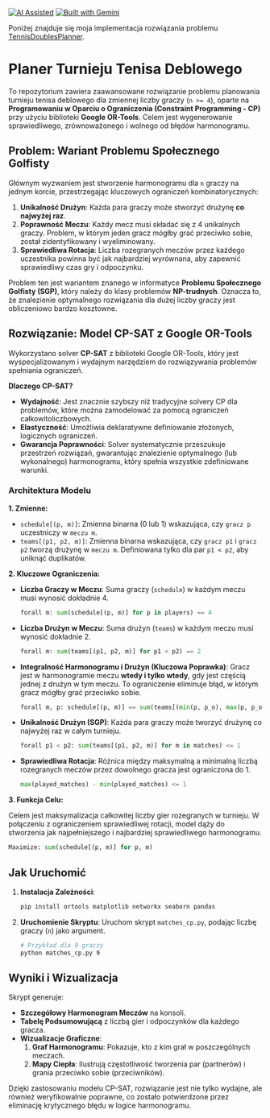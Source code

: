 [![AI Assisted](https://img.shields.io/badge/AI-Assisted-blue?style=for-the-badge&logo=openai)](./AI_POLICY.md) [![Built with Gemini](https://img.shields.io/badge/Built%20with-Gemini-4285F4?style=for-the-badge&logo=google-gemini)](https://gemini.google.com/)

Poniżej znajduje się moja implementacja rozwiązania problemu [TennisDoublesPlanner](https://github.com/Kagroth/TennisDoublesPlanner).

# Planer Turnieju Tenisa Deblowego

To repozytorium zawiera zaawansowane rozwiązanie problemu planowania turnieju tenisa deblowego dla zmiennej liczby graczy (`n >= 4`), oparte na **Programowaniu w Oparciu o Ograniczenia (Constraint Programming - CP)** przy użyciu biblioteki **Google OR-Tools**. Celem jest wygenerowanie sprawiedliwego, zrównoważonego i wolnego od błędów harmonogramu.

## Problem: Wariant Problemu Społecznego Golfisty

Głównym wyzwaniem jest stworzenie harmonogramu dla `n` graczy na jednym korcie, przestrzegając kluczowych ograniczeń kombinatorycznych:

1.  **Unikalność Drużyn**: Każda para graczy może stworzyć drużynę **co najwyżej raz**.
2.  **Poprawność Meczu**: Każdy mecz musi składać się z 4 unikalnych graczy. Problem, w którym jeden gracz mógłby grać przeciwko sobie, został zidentyfikowany i wyeliminowany.
3.  **Sprawiedliwa Rotacja**: Liczba rozegranych meczów przez każdego uczestnika powinna być jak najbardziej wyrównana, aby zapewnić sprawiedliwy czas gry i odpoczynku.

Problem ten jest wariantem znanego w informatyce **Problemu Społecznego Golfisty (SGP)**, który należy do klasy problemów **NP-trudnych**. Oznacza to, że znalezienie optymalnego rozwiązania dla dużej liczby graczy jest obliczeniowo bardzo kosztowne.

## Rozwiązanie: Model CP-SAT z Google OR-Tools

Wykorzystano solver **CP-SAT** z biblioteki Google OR-Tools, który jest wyspecjalizowanym i wydajnym narzędziem do rozwiązywania problemów spełniania ograniczeń.

**Dlaczego CP-SAT?**
*   **Wydajność**: Jest znacznie szybszy niż tradycyjne solvery CP dla problemów, które można zamodelować za pomocą ograniczeń całkowitoliczbowych.
*   **Elastyczność**: Umożliwia deklaratywne definiowanie złożonych, logicznych ograniczeń.
*   **Gwarancja Poprawności**: Solver systematycznie przeszukuje przestrzeń rozwiązań, gwarantując znalezienie optymalnego (lub wykonalnego) harmonogramu, który spełnia wszystkie zdefiniowane warunki.

### Architektura Modelu

**1. Zmienne:**

*   `schedule[(p, m)]`: Zmienna binarna (0 lub 1) wskazująca, czy `gracz p` uczestniczy w `meczu m`.
*   `teams[(p1, p2, m)]`: Zmienna binarna wskazująca, czy `gracz p1` i `gracz p2` tworzą drużynę w `meczu m`. Definiowana tylko dla par `p1 < p2`, aby uniknąć duplikatów.

**2. Kluczowe Ograniczenia:**

*   **Liczba Graczy w Meczu**: Suma graczy (`schedule`) w każdym meczu musi wynosić dokładnie 4.
    ```python
    forall m: sum(schedule[(p, m)] for p in players) == 4
    ```
*   **Liczba Drużyn w Meczu**: Suma drużyn (`teams`) w każdym meczu musi wynosić dokładnie 2.
    ```python
    forall m: sum(teams[(p1, p2, m)] for p1 < p2) == 2
    ```
*   **Integralność Harmonogramu i Drużyn (Kluczowa Poprawka)**: Gracz jest w harmonogramie meczu **wtedy i tylko wtedy**, gdy jest częścią jednej z drużyn w tym meczu. To ograniczenie eliminuje błąd, w którym gracz mógłby grać przeciwko sobie.
    ```python
    forall m, p: schedule[(p, m)] == sum(teams[(min(p, p_o), max(p, p_o)), m] for p_o if p != p_o)
    ```
*   **Unikalność Drużyn (SGP)**: Każda para graczy może tworzyć drużynę co najwyżej raz w całym turnieju.
    ```python
    forall p1 < p2: sum(teams[(p1, p2, m)] for m in matches) <= 1
    ```
*   **Sprawiedliwa Rotacja**: Różnica między maksymalną a minimalną liczbą rozegranych meczów przez dowolnego gracza jest ograniczona do 1.
    ```python
    max(played_matches) - min(played_matches) <= 1
    ```

**3. Funkcja Celu:**

Celem jest maksymalizacja całkowitej liczby gier rozegranych w turnieju. W połączeniu z ograniczeniem sprawiedliwej rotacji, model dąży do stworzenia jak najpełniejszego i najbardziej sprawiedliwego harmonogramu.

```python
Maximize: sum(schedule[(p, m)] for p, m)
```

## Jak Uruchomić

1.  **Instalacja Zależności**:
    ```bash
    pip install ortools matplotlib networkx seaborn pandas
    ```
2.  **Uruchomienie Skryptu**:
    Uruchom skrypt `matches_cp.py`, podając liczbę graczy (`n`) jako argument.
    ```bash
    # Przykład dla 9 graczy
    python matches_cp.py 9
    ```

## Wyniki i Wizualizacja

Skrypt generuje:
*   **Szczegółowy Harmonogram Meczów** na konsoli.
*   **Tabelę Podsumowującą** z liczbą gier i odpoczynków dla każdego gracza.
*   **Wizualizacje Graficzne**:
    1.  **Graf Harmonogramu**: Pokazuje, kto z kim grał w poszczególnych meczach.
    2.  **Mapy Ciepła**: Ilustrują częstotliwość tworzenia par (partnerów) i grania przeciwko sobie (przeciwników).

Dzięki zastosowaniu modelu CP-SAT, rozwiązanie jest nie tylko wydajne, ale również weryfikowalnie poprawne, co zostało potwierdzone przez eliminację krytycznego błędu w logice harmonogramu.
